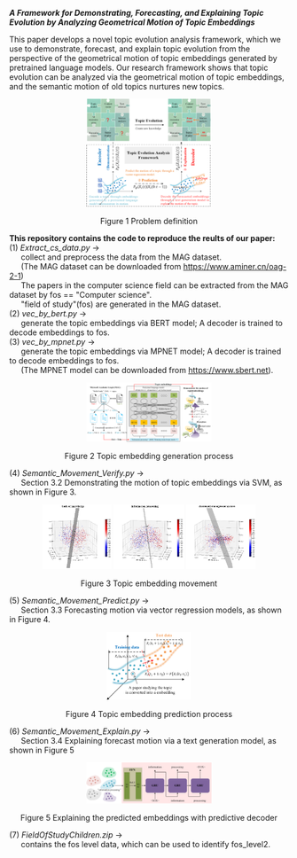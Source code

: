 ***A Framework for Demonstrating, Forecasting, and Explaining Topic Evolution by Analyzing Geometrical Motion of Topic Embeddings***

This paper develops a novel topic evolution analysis framework, which we use to demonstrate, forecast, and explain topic evolution from the perspective of the geometrical motion of topic embeddings generated by pretrained language models. Our research framework shows that topic evolution can be analyzed via the geometrical motion of topic embeddings, and the semantic motion of old topics nurtures new topics.

<p align="center">
  <img src="https://github.com/WannaLearning/Demonstrating-Forecasting-and-Explaining-Topic-Evolution/blob/main/Figures-git/Figure%201.png" width="45%" alt="Problem Definition"/>
</p>
<div align="center">
  Figure 1 Problem definition
</div>

**This repository contains the code to reproduce the reults of our paper:**  
(1) *Extract_cs_data.py* ->  
&ensp;&ensp;&ensp;collect and preprocess the data from the MAG dataset.  
&ensp;&ensp;&ensp;(The MAG dataset can be downloaded from https://www.aminer.cn/oag-2-1)  
&ensp;&ensp;&ensp;The papers in the computer science field can be extracted from the MAG dataset by fos == "Computer science".  
&ensp;&ensp;&ensp;"field of study"(fos) are generated in the MAG dataset.  
(2) *vec_by_bert.py* ->  
&ensp;&ensp;&ensp;generate the topic embeddings via BERT model; A decoder is trained to decode embeddings to fos.   
(3) *vec_by_mpnet.py* ->  
&ensp;&ensp;&ensp;generate the topic embeddings via MPNET model; A decoder is trained to decode embeddings to fos.  
&ensp;&ensp;&ensp;(The MPNET model can be downloaded from https://www.sbert.net).  

<p align="center">
  <img src="https://github.com/WannaLearning/Demonstrating-Forecasting-and-Explaining-Topic-Evolution/blob/main/Figures-git/Figure%202.png" width="45%" alt="Topic embedding generation process"/>
</p>
<div align="center">
  Figure 2 Topic embedding generation process
</div>  

(4) *Semantic_Movement_Verify.py* ->  
&ensp;&ensp;&ensp;Section 3.2	Demonstrating the motion of topic embeddings via SVM, as shown in Figure 3.  
<p align="center">
  <img src="https://github.com/WannaLearning/Demonstrating-Forecasting-and-Explaining-Topic-Evolution/blob/main/Figures-git/Figure%2010-body%20of%20knowledge.png" width="25%" alt=""/>
  <img src="https://github.com/WannaLearning/Demonstrating-Forecasting-and-Explaining-Topic-Evolution/blob/main/Figures-git/Figure%2010-information%20processing.png" width="25%" alt=""/>
  <img src="https://github.com/WannaLearning/Demonstrating-Forecasting-and-Explaining-Topic-Evolution/blob/main/Figures-git/Figure%2010-document%20management%20system.png" width="25%" alt=""/>
</p>
<div align="center">
  Figure 3 Topic embedding movement
</div>  

(5) *Semantic_Movement_Predict.py* ->  
&ensp;&ensp;&ensp;Section 3.3 Forecasting motion via vector regression models, as shown in Figure 4.
<p align="center">
  <img src="https://github.com/WannaLearning/Demonstrating-Forecasting-and-Explaining-Topic-Evolution/blob/main/Figures-git/Figure%203.png" width="30%" alt="Topic embedding prediction process"/>
</p>
<div align="center">
  Figure 4 Topic embedding prediction process
</div>  

(6) *Semantic_Movement_Explain.py* ->  
&ensp;&ensp;&ensp;Section 3.4 Explaining forecast motion via a text generation model, as shown in Figure 5
<p align="center">
  <img src="https://github.com/WannaLearning/Demonstrating-Forecasting-and-Explaining-Topic-Evolution/blob/main/Figures-git/Figure%204.png" width="45%" alt="Explaining the predicted embeddings with predictive decoder"/>
</p>
<div align="center">
  Figure 5 Explaining the predicted embeddings with predictive decoder
</div>  

(7) *FieldOfStudyChildren.zip* ->  
&ensp;&ensp;&ensp;contains the fos level data, which can be used to identify fos_level2.
